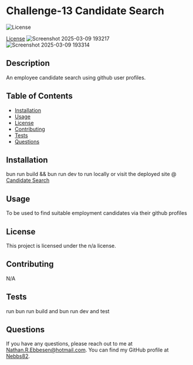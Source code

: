 # Challenge-13 Candidate Search
  
![License](https://img.shields.io/badge/license-n/a-blue.svg)

[License](https://opensource.org/licenses/n/a)
![Screenshot 2025-03-09 193217](https://github.com/user-attachments/assets/21ce99aa-8357-46c6-b6d4-2be7c10d9554)
![Screenshot 2025-03-09 193314](https://github.com/user-attachments/assets/a5dfc73c-0199-404c-b26a-0d0d664113e7)


## Description
An employee candidate search using github user profiles.

## Table of Contents
- [Installation](#installation)
- [Usage](#usage)
- [License](#license)
- [Contributing](#contributing)
- [Tests](#tests)
- [Questions](#questions)

## Installation
bun run build && bun run dev to run locally or visit the deployed site @ [Candidate Search](https://candidatesearchbcs.netlify.app/)

## Usage
To be used to find suitable employment candidates via their github profiles

## License
This project is licensed under the n/a license.

## Contributing
N/A

## Tests
run bun run build and bun run dev and test

## Questions
If you have any questions, please reach out to me at [Nathan.R.Ebbesen@hotmail.com](mailto:Nathan.R.Ebbesen@hotmail.com).
You can find my GitHub profile at [Nebbs82](https://github.com/Nebbs82).
